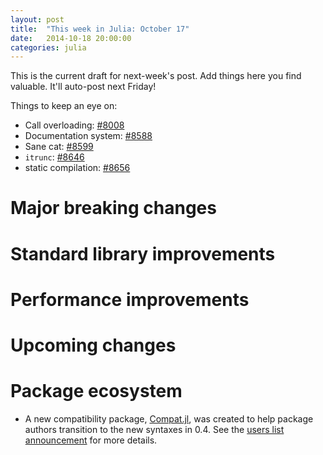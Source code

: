 ```yaml
---
layout: post
title:  "This week in Julia: October 17"
date:   2014-10-18 20:00:00
categories: julia
---
```

This is the current draft for next-week's post.  Add things here you find valuable.  It'll auto-post next Friday!

Things to keep an eye on:
* Call overloading: [#8008](https://github.com/JuliaLang/julia/pull/8008)
* Documentation system: [#8588](https://github.com/JuliaLang/julia/pull/8588)
* Sane cat: [#8599](https://github.com/JuliaLang/julia/pull/8599)
* `itrunc`: [#8646](https://github.com/JuliaLang/julia/issues/8646)
* static compilation: [#8656](https://github.com/JuliaLang/julia/pull/8656)

# Major breaking changes

# Standard library improvements

# Performance improvements

# Upcoming changes

# Package ecosystem

* A new compatibility package, [Compat.jl](https://groups.google.com/forum/#!searchin/julia-users/compat.jl/julia-users/Fobhly-DPNY/CzXOkJwVjN0J), was created to help package authors transition to the new syntaxes in 0.4.  See the [users list announcement](https://groups.google.com/forum/#!searchin/julia-users/compat.jl/julia-users/Fobhly-DPNY/CzXOkJwVjN0J) for more details.
